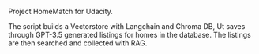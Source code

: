 Project HomeMatch for Udacity. 

The script builds a Vectorstore with Langchain and Chroma DB, Ut saves through GPT-3.5 generated listings for homes in the database. The listings are then searched and collected with RAG.